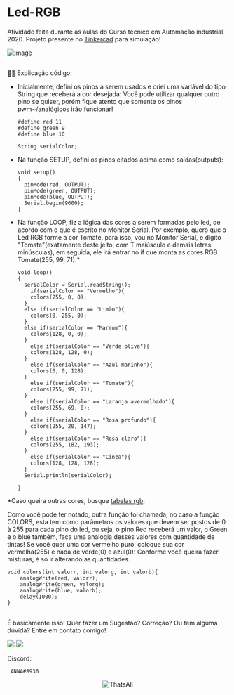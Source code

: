 # Led-RGB
Atividade feita durante as aulas do Curso técnico em Automação industrial 2020.
Projeto presente no [Tinkercad](https://www.tinkercad.com/things/8HeKKI0H8wm-rgb-cores) para simulação!

![image](https://user-images.githubusercontent.com/95356877/173210356-d5e9c2f1-6236-4361-b8b7-a74619089f68.png)

##

👩‍💻 Explicação código:

- Inicialmente, defini os pinos a serem usados e criei uma variável do tipo String que receberá a cor desejada:
  Você pode utilizar qualquer outro pino se quiser, porém fique atento que somente os pinos pwm~/analógicos irão funcionar!

      #define red 11
      #define green 9
      #define blue 10
      
      String serialColor;
      
- Na função SETUP, defini os pinos citados acima como saídas(outputs):

      void setup()
      {
        pinMode(red, OUTPUT);
        pinMode(green, OUTPUT);
        pinMode(blue, OUTPUT);
        Serial.begin(9600);
      }
      
- Na função LOOP, fiz a lógica das cores a serem formadas pelo led, de acordo com o que é escrito no Monitor Serial. Por exemplo, quero que o Led RGB forme a cor Tomate, para isso, vou no Monitor Serial, e digito "Tomate"(exatamente deste jeito, com T maiúsculo e demais letras minúsculas), em seguida, ele irá entrar no if que monta as cores RGB Tomate(255, 99, 71).* 

      void loop()
      {
        serialColor = Serial.readString();
          if(serialColor == "Vermelho"){
          colors(255, 0, 0);
        }
        else if(serialColor == "Limão"){
          colors(0, 255, 0);
        }
        else if(serialColor == "Marrom"){
          colors(128, 0, 0);
        }
          else if(serialColor == "Verde oliva"){
          colors(128, 128, 0);
        }
          else if(serialColor == "Azul marinho"){
          colors(0, 0, 128);
        }
          else if(serialColor == "Tomate"){
          colors(255, 99, 71);
        }
          else if(serialColor == "Laranja avermelhado"){
          colors(255, 69, 0);
        }
          else if(serialColor == "Rosa profundo"){
          colors(255, 20, 147);
        }
          else if(serialColor == "Rosa claro"){
          colors(255, 182, 193);
        }
          else if(serialColor == "Cinza"){
          colors(128, 128, 128);
        }
        Serial.println(serialColor);

      }

*Caso queira outras cores, busque [tabelas rgb](http://priscilabbrasil.blogspot.com/2009/11/tabela-de-cores-rgb-hexadecimal.html).

Como você pode ter notado, outra função foi chamada, no caso a função COLORS, esta tem como parâmetros os valores que devem ser postos de 0 à 255 para cada pino do led, ou seja, o pino Red receberá um valor, o Green e o blue também, faça uma analogia desses valores com quantidade de tintas! Se você quer uma cor vermelho puro, coloque sua cor vermelha(255) e nada de verde(0) e azul(0)! Conforme você queira fazer misturas, é só ir alterando as quantidades.

    void colors(int valorr, int valorg, int valorb){
        analogWrite(red, valorr);
        analogWrite(green, valorg);
        analogWrite(blue, valorb);
        delay(1000);
    }
    
 ##
 
É basicamente isso!
Quer fazer um Sugestão? Correção? Ou tem alguma dúvida?
Entre em contato comigo!

<a href="https://www.linkedin.com/in/anna-rocha-5a3126227" target="_blank"><img src="https://img.shields.io/badge/-LinkedIn-%230077B5?style=for-the-badge&logo=linkedin&logoColor=white" target="_blank"></a>
  <a href = "mailto:annaleletr@gmail.com"><img src="https://img.shields.io/badge/-Gmail-%23333?style=for-the-badge&logo=gmail&logoColor=white" target="_blank"></a>
  
  Discord:
  
     ANNA#8936

<div align="center">
       
 ![ThatsAll](https://user-images.githubusercontent.com/95356877/173210799-816673cd-51be-42b1-953b-01c92228e2e9.gif)
      
</div>

